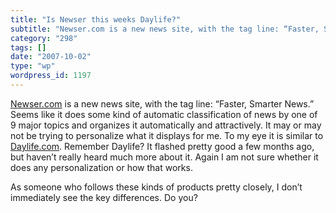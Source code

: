 ```yaml
---
title: "Is Newser this weeks Daylife?"
subtitle: "Newser.com is a new news site, with the tag line: “Faster, Smarter News.” ..."
category: "298"
tags: []
date: "2007-10-02"
type: "wp"
wordpress_id: 1197
---
```

[Newser.com](http://www.newser.com/) is a new news site, with the tag line: “Faster, Smarter News.” Seems like it does some kind of automatic classification of news by one of 9 major topics and organizes it automatically and attractively. It may or may not be trying to personalize what it displays for me.
To my eye it is similar to [Daylife.com](http://www.daylife.com/home). Remember Daylife? It flashed pretty good a few months ago, but haven’t really heard much more about it. Again I am not sure whether it does any personalization or how that works.

As someone who follows these kinds of products pretty closely, I don’t immediately see the key differences. Do you?
